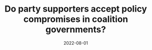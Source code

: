 ---
title: "Do party supporters accept policy compromises in coalition governments?"
collection: publications
permalink: /publication/2022-08-EJPR
date: 2022-08-01
venue: 'European Journal of Political Research'
paperurl: '/files/pdf/publications/2022-07-EJPR.pdf'
link: 'https://doi.org/10.1111/1475-6765.12450'
code: 'https://github.com/carolinaplescia/replication_material/tree/main/2022-07-EJPR'
citation: 'Plescia, Carolina, Alejandro Ecker, and Thomas M. Meyer. 2022. &quot;Do party supporters accept policy compromises in coalition governments?&quot; <i>European Journal of Political Research</i> 61(1): 214–229.  doi.org/10.1111/1475-6765.12450'
---